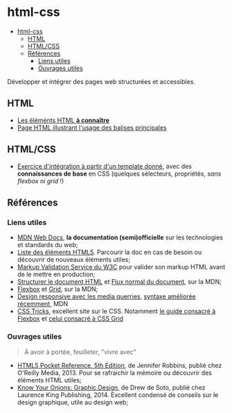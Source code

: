 # html-css

- [html-css](#html-css)
  - [HTML](#html)
  - [HTML/CSS](#htmlcss)
  - [Références](#références)
    - [Liens utiles](#liens-utiles)
    - [Ouvrages utiles](#ouvrages-utiles)


Développer et intégrer des pages web structurées et accessibles.

## HTML

- [Les éléménts HTML **à connaître**](html-feuille-de-route.md)
- [Page HTML illustrant l'usage des balises principales](./demos/basic.html)

## HTML/CSS

- [Exercice d'intégration à partir d'un template donné](./exercices/integration/), avec des **connaissances de base** en CSS (quelques sélecteurs, propriétés, *sans flexbox ni grid* !)

## Références

### Liens utiles

- [MDN Web Docs](https://developer.mozilla.org/fr/), **la documentation (semi)officielle** sur les technologies et standards du web;
- [Liste des éléments HTML5](https://developer.mozilla.org/fr/docs/Web/HTML/Element). Parcourir la doc en cas de besoin ou découvrir de nouveaux éléments utiles;
- [Markup Validation Service du W3C](https://validator.w3.org) pour valider son markup HTML avant de le mettre en production;
- [Structurer le document HTML](https://developer.mozilla.org/en-US/docs/Learn_web_development/Core/Structuring_content) et [Flux normal du document](https://developer.mozilla.org/fr/docs/Learn_web_development/Core/CSS_layout/Introduction), sur la MDN;
- [Flexbox](https://developer.mozilla.org/fr/docs/Learn_web_development/Core/CSS_layout/Flexbox) et [Grid](https://developer.mozilla.org/fr/docs/Learn_web_development/Core/CSS_layout/Grids), sur la MDN;
- [Design responsive avec les media querries](https://developer.mozilla.org/en-US/docs/Learn_web_development/Core/CSS_layout/Media_queries), [syntaxe améliorée récemment](https://developer.mozilla.org/fr/docs/Web/CSS/CSS_media_queries/Using_media_queries#am%C3%A9liorations_syntaxiques_avec_la_sp%C3%A9cification_de_niveau_4), MDN
- [CSS Tricks](https://css-tricks.com/), excellent site sur le CSS. Notamment [le guide consacré à Flexbox](https://css-tricks.com/snippets/css/a-guide-to-flexbox/) et [celui consacré à CSS Grid](https://css-tricks.com/snippets/css/complete-guide-grid/)

### Ouvrages utiles

> À avoir à portée, feuilleter, "vivre avec"

- [HTML5 Pocket Reference, 5th Edition](https://www.oreilly.com/library/view/html5-pocket-reference/9781449368777/), de Jennifer Robbins, publié chez O'Reilly Media, 2013. Pour se rafraichir la mémoire ou découvrir des éléments HTML utiles;
- [Know Your Onions: Graphic Design](https://www.amazon.com/Know-Your-Onions-Creative-Businessman/dp/9063692587), de Drew de Soto, publié chez Laurence King Publishing, 2014. Excellent condensé de conseils sur le design graphique, utile au design web;